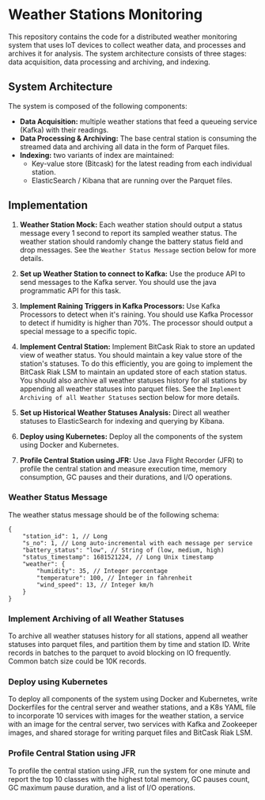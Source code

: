 # Weather Stations Monitoring

This repository contains the code for a distributed weather monitoring system that uses IoT devices to collect weather data, and processes and archives it for analysis. The system architecture consists of three stages: data acquisition, data processing and archiving, and indexing.

## System Architecture

The system is composed of the following components:

- **Data Acquisition:** multiple weather stations that feed a queueing service (Kafka) with their readings.
- **Data Processing & Archiving:** The base central station is consuming the streamed data and archiving all data in the form of Parquet files.
- **Indexing:** two variants of index are maintained:
  - Key-value store (Bitcask) for the latest reading from each individual station.
  - ElasticSearch / Kibana that are running over the Parquet files.

## Implementation

1. **Weather Station Mock:** Each weather station should output a status message every 1 second to report its sampled weather status. The weather station should randomly change the battery status field and drop messages. See the `Weather Status Message` section below for more details.

2. **Set up Weather Station to connect to Kafka:** Use the produce API to send messages to the Kafka server. You should use the java programmatic API for this task.

3. **Implement Raining Triggers in Kafka Processors:** Use Kafka Processors to detect when it's raining. You should use Kafka Processor to detect if humidity is higher than 70%. The processor should output a special message to a specific topic.

4. **Implement Central Station:** Implement BitCask Riak to store an updated view of weather status. You should maintain a key value store of the station's statuses. To do this efficiently, you are going to implement the BitCask Riak LSM to maintain an updated store of each station status. You should also archive all weather statuses history for all stations by appending all weather statuses into parquet files. See the `Implement Archiving of all Weather Statuses` section below for more details.

5. **Set up Historical Weather Statuses Analysis:** Direct all weather statuses to ElasticSearch for indexing and querying by Kibana.

6. **Deploy using Kubernetes:** Deploy all the components of the system using Docker and Kubernetes.

7. **Profile Central Station using JFR:** Use Java Flight Recorder (JFR) to profile the central station and measure execution time, memory consumption, GC pauses and their durations, and I/O operations.

### Weather Status Message

The weather status message should be of the following schema:

```
{
    "station_id": 1, // Long
    "s_no": 1, // Long auto-incremental with each message per service
    "battery_status": "low", // String of (low, medium, high)
    "status_timestamp": 1681521224, // Long Unix timestamp
    "weather": {
        "humidity": 35, // Integer percentage
        "temperature": 100, // Integer in fahrenheit
        "wind_speed": 13, // Integer km/h
    }
}
```

### Implement Archiving of all Weather Statuses

To archive all weather statuses history for all stations, append all weather statuses into parquet files, and partition them by time and station ID. Write records in batches to the parquet to avoid blocking on IO frequently. Common batch size could be 10K records.

### Deploy using Kubernetes

To deploy all components of the system using Docker and Kubernetes, write Dockerfiles for the central server and weather stations, and a K8s YAML file to incorporate 10 services with images for the weather station, a service with an image for the central server, two services with Kafka and Zookeeper images, and shared storage for writing parquet files and BitCask Riak LSM.

### Profile Central Station using JFR

To profile the central station using JFR, run the system for one minute and report the top 10 classes with the highest total memory, GC pauses count, GC maximum pause duration, and a list of I/O operations.
